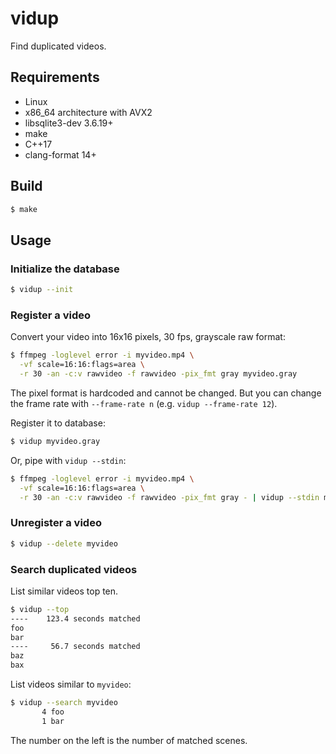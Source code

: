 # vidup

Find duplicated videos.

## Requirements

* Linux
* x86_64 architecture with AVX2
* libsqlite3-dev 3.6.19+
* make
* C++17
* clang-format 14+

## Build

```sh
$ make
```

## Usage

### Initialize the database

```sh
$ vidup --init
```

### Register a video

Convert your video into 16x16 pixels, 30 fps, grayscale raw format:

```sh
$ ffmpeg -loglevel error -i myvideo.mp4 \
  -vf scale=16:16:flags=area \
  -r 30 -an -c:v rawvideo -f rawvideo -pix_fmt gray myvideo.gray
```

The pixel format is hardcoded and cannot be changed. But you can change the frame rate with
`--frame-rate n` (e.g. `vidup --frame-rate 12`).

Register it to database:

```sh
$ vidup myvideo.gray
```

Or, pipe with `vidup --stdin`:

```sh
$ ffmpeg -loglevel error -i myvideo.mp4 \
  -vf scale=16:16:flags=area \
  -r 30 -an -c:v rawvideo -f rawvideo -pix_fmt gray - | vidup --stdin myvideo
```

### Unregister a video

```sh
$ vidup --delete myvideo
```

### Search duplicated videos

List similar videos top ten.

```sh
$ vidup --top
----    123.4 seconds matched
foo
bar
----     56.7 seconds matched
baz
bax
```

List videos similar to `myvideo`:

```sh
$ vidup --search myvideo
       4 foo
       1 bar
```

The number on the left is the number of matched scenes.
